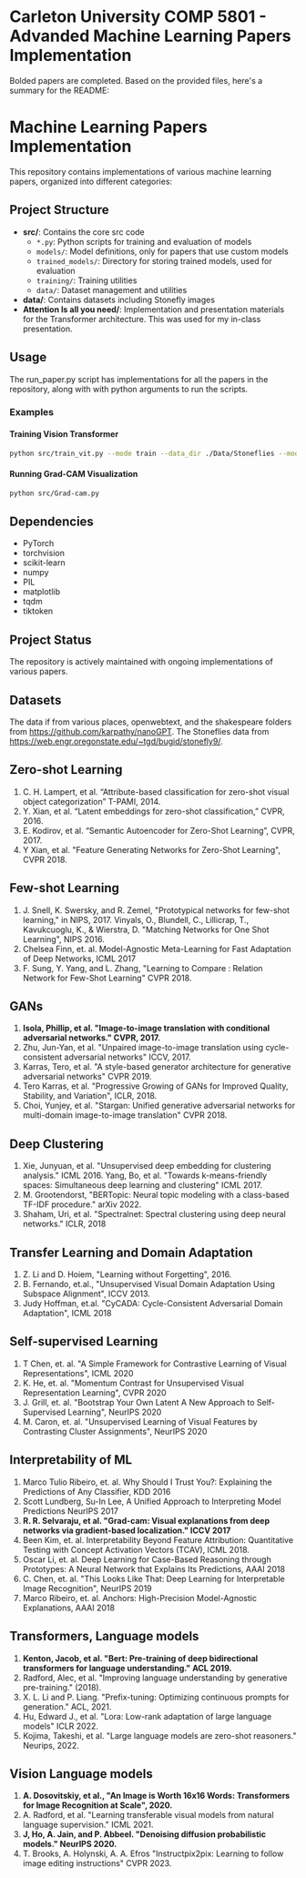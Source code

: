 # Carleton University COMP 5801 - Advanded Machine Learning Papers Implementation

Bolded papers are completed.
Based on the provided files, here's a summary for the README:

# Machine Learning Papers Implementation

This repository contains implementations of various machine learning papers, organized into different categories:

## Project Structure

-   **src/**: Contains the core src code
    -   `*.py`: Python scripts for training and evaluation of models
    -   `models/`: Model definitions, only for papers that use custom models
    -   `trained_models/`: Directory for storing trained models, used for evaluation
    -   `training/`: Training utilities
    -   `data/`: Dataset management and utilities
-   **data/**: Contains datasets including Stonefly images
-   **Attention Is all you need/**: Implementation and presentation materials for the Transformer architecture. This was used for my in-class presentation.

## Usage

The run_paper.py script has implementations for all the papers in the repository, along with with python arguments to run the scripts.

### Examples

#### Training Vision Transformer

```bash
python src/train_vit.py --mode train --data_dir ./Data/Stoneflies --model_path ./trained_models/vit_stonefly/best_model.pt --epochs 10 --batch_size 32 --learning_rate 0.001 --augment
```

#### Running Grad-CAM Visualization

```bash
python src/Grad-cam.py
```

## Dependencies

-   PyTorch
-   torchvision
-   scikit-learn
-   numpy
-   PIL
-   matplotlib
-   tqdm
-   tiktoken

## Project Status

The repository is actively maintained with ongoing implementations of various papers.

## Datasets

The data if from various places, openwebtext, and the shakespeare folders from https://github.com/karpathy/nanoGPT. The Stoneflies data from https://web.engr.oregonstate.edu/~tgd/bugid/stonefly9/.

## Zero-shot Learning

1. C. H. Lampert, et al. “Attribute-based classification for zero-shot visual object categorization” T-PAMI, 2014.
2. Y. Xian, et al. “Latent embeddings for zero-shot classification,” CVPR, 2016.
3. E. Kodirov, et al. “Semantic Autoencoder for Zero-Shot Learning”, CVPR, 2017.
4. Y Xian, et al. "Feature Generating Networks for Zero-Shot Learning", CVPR 2018.

## Few-shot Learning

1. J. Snell, K. Swersky, and R. Zemel, "Prototypical networks for few-shot learning," in NIPS, 2017.
   Vinyals, O., Blundell, C., Lillicrap, T., Kavukcuoglu, K., & Wierstra, D. "Matching Networks for One Shot Learning", NIPS 2016.
2. Chelsea Finn, et. al. Model-Agnostic Meta-Learning for Fast Adaptation of Deep Networks, ICML 2017
3. F. Sung, Y. Yang, and L. Zhang, "Learning to Compare : Relation Network for Few-Shot Learning" CVPR 2018.

## GANs

1. **Isola, Phillip, et al. "Image-to-image translation with conditional adversarial networks." CVPR, 2017.**
2. Zhu, Jun-Yan, et al. "Unpaired image-to-image translation using cycle-consistent adversarial networks" ICCV, 2017.
3. Karras, Tero, et al. "A style-based generator architecture for generative adversarial networks" CVPR 2019.
4. Tero Karras, et al. "Progressive Growing of GANs for Improved Quality, Stability, and Variation", ICLR, 2018.
5. Choi, Yunjey, et al. "Stargan: Unified generative adversarial networks for multi-domain image-to-image translation" CVPR 2018.

## Deep Clustering

1. Xie, Junyuan, et al. "Unsupervised deep embedding for clustering analysis." ICML 2016.
   Yang, Bo, et al. "Towards k-means-friendly spaces: Simultaneous deep learning and clustering" ICML 2017.
2. M. Grootendorst, "BERTopic: Neural topic modeling with a class-based TF-IDF procedure." arXiv 2022.
3. Shaham, Uri, et al. "Spectralnet: Spectral clustering using deep neural networks." ICLR, 2018

## Transfer Learning and Domain Adaptation

1. Z. Li and D. Hoiem, "Learning without Forgetting", 2016.
2. B. Fernando, et.al., "Unsupervised Visual Domain Adaptation Using Subspace Alignment", ICCV 2013.
3. Judy Hoffman, et.al. "CyCADA: Cycle-Consistent Adversarial Domain Adaptation", ICML 2018

## Self-supervised Learning

1. T Chen, et. al. "A Simple Framework for Contrastive Learning of Visual Representations", ICML 2020
2. K. He, et. al. "Momentum Contrast for Unsupervised Visual Representation Learning", CVPR 2020
3. J. Grill, et. al. "Bootstrap Your Own Latent A New Approach to Self-Supervised Learning", NeurIPS 2020
4. M. Caron, et. al. "Unsupervised Learning of Visual Features by Contrasting Cluster Assignments", NeurIPS 2020

## Interpretability of ML

1. Marco Tulio Ribeiro, et. al. Why Should I Trust You?: Explaining the Predictions of Any Classifier, KDD 2016
2. Scott Lundberg, Su-In Lee, A Unified Approach to Interpreting Model Predictions NeurIPS 2017
3. **R. R. Selvaraju, et al. "Grad-cam: Visual explanations from deep networks via gradient-based localization." ICCV 2017**
4. Been Kim, et. al. Interpretability Beyond Feature Attribution: Quantitative Testing with Concept Activation Vectors (TCAV), ICML 2018.
5. Oscar Li, et. al. Deep Learning for Case-Based Reasoning through Prototypes: A Neural Network that Explains Its Predictions, AAAI 2018
6. C. Chen, et. al. "This Looks Like That: Deep Learning for Interpretable Image Recognition", NeurIPS 2019
7. Marco Ribeiro, et. al. Anchors: High-Precision Model-Agnostic Explanations, AAAI 2018

## Transformers, Language models

1. **Kenton, Jacob, et al. "Bert: Pre-training of deep bidirectional transformers for language understanding." ACL 2019.**
2. Radford, Alec, et al. "Improving language understanding by generative pre-training." (2018).
3. X. L. Li and P. Liang. "Prefix-tuning: Optimizing continuous prompts for generation." ACL, 2021.
4. Hu, Edward J., et al. "Lora: Low-rank adaptation of large language models" ICLR 2022.
5. Kojima, Takeshi, et al. "Large language models are zero-shot reasoners." Neurips, 2022.

## Vision Language models

1. **A. Dosovitskiy, et al., "An Image is Worth 16x16 Words: Transformers for Image Recognition at Scale", 2020.**
2. A. Radford, et al. "Learning transferable visual models from natural language supervision." ICML 2021.
3. **J, Ho, A. Jain, and P. Abbeel. "Denoising diffusion probabilistic models." NeurIPS 2020.**
4. T. Brooks, A. Holynski, A. A. Efros "Instructpix2pix: Learning to follow image editing instructions" CVPR 2023.
